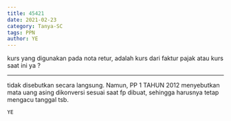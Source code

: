 ```yaml
---
title: 45421
date: 2021-02-23
category: Tanya-SC
tags: PPN
author: YE
---
```


kurs yang digunakan pada nota retur, adalah kurs dari faktur pajak atau kurs saat ini ya ?

---

tidak disebutkan secara langsung. Namun, PP 1 TAHUN 2012 menyebutkan mata uang asing dikonversi sesuai saat fp dibuat, sehingga harusnya tetap mengacu tanggal tsb.

`YE`
